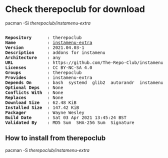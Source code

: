 # Check therepoclub for download

pacman -Si *therepoclub/instamenu-extra*

<div class="highlight"><pre class="highlight"><text>
<b>Repository</b>      : therepoclub
<b>Name</b>            : <a href="../../x86_64/instamenu-extra-2021.04.03-1-any.pkg.tar.zst">instamenu-extra</a>
<b>Version</b>         : 2021.04.03-1
<b>Description</b>     : addons for instamenu
<b>Architecture</b>    : any
<b>URL</b>             : https://github.com/The-Repo-Club/instamenu-extra
<b>Licenses</b>        : CC BY-NC-SA 4.0
<b>Groups</b>          : therepoclub
<b>Provides</b>        : instamenu-extra
<b>Depends On</b>      : bash  systemd  glib2  autorandr  instamenu  instamenu-schemas  python>=3.4  python-gobject
<b>Optional Deps</b>   : None
<b>Conflicts With</b>  : None
<b>Replaces</b>        : None
<b>Download Size</b>   : 62.48 KiB
<b>Installed Size</b>  : 147.42 KiB
<b>Packager</b>        : Wayne Wesley <wayne6324@gmail.com>
<b>Build Date</b>      : Sat 03 Apr 2021 13:45:24 BST
<b>Validated By</b>    : MD5 Sum  SHA-256 Sum  Signature
</text></pre></div>

## How to install from therepoclub

pacman -S *therepoclub/instamenu-extra*

